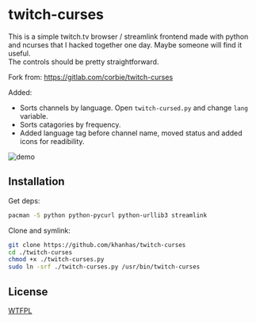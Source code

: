 # twitch-curses
This is a simple twitch.tv browser / streamlink frontend made with python and ncurses that I hacked together one day. Maybe someone will find it useful.  
The controls should be pretty straightforward.

Fork from: https://gitlab.com/corbie/twitch-curses

Added:
- Sorts channels by language. Open `twitch-cursed.py` and change `lang` variable.
- Sorts catagories by frequency.
- Added language tag before channel name, moved status and added icons for readibility.

![demo](https://i.imgur.com/ySdPA9H.png)

## Installation
Get deps:
```bash
pacman -S python python-pycurl python-urllib3 streamlink
```
Clone and symlink:
```bash
git clone https://github.com/khanhas/twitch-curses
cd ./twitch-curses
chmod +x ./twitch-curses.py
sudo ln -srf ./twitch-curses.py /usr/bin/twitch-curses
```

## License
[WTFPL](https://gitlab.com/corbie/twitch-curses/blob/master/LICENSE)